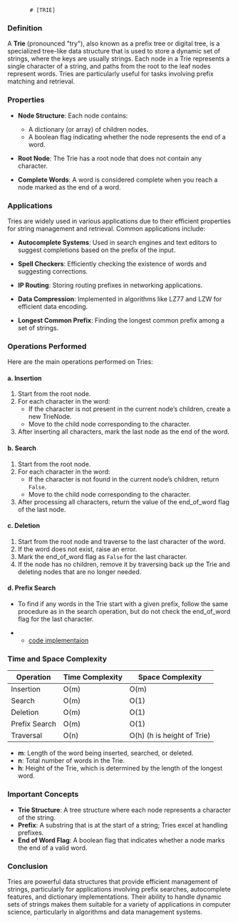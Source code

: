            # [TRIE]
### Definition

A **Trie** (pronounced "try"), also known as a prefix tree or digital tree, is a specialized tree-like data structure that is used to store a dynamic set of strings, where the keys are usually strings. Each node in a Trie represents a single character of a string, and paths from the root to the leaf nodes represent words. Tries are particularly useful for tasks involving prefix matching and retrieval.

### Properties

- **Node Structure**: Each node contains:
  - A dictionary (or array) of children nodes.
  - A boolean flag indicating whether the node represents the end of a word.
  
- **Root Node**: The Trie has a root node that does not contain any character.

- **Complete Words**: A word is considered complete when you reach a node marked as the end of a word.

### Applications

Tries are widely used in various applications due to their efficient properties for string management and retrieval. Common applications include:

- **Autocomplete Systems**: Used in search engines and text editors to suggest completions based on the prefix of the input.
  
- **Spell Checkers**: Efficiently checking the existence of words and suggesting corrections.
  
- **IP Routing**: Storing routing prefixes in networking applications.
  
- **Data Compression**: Implemented in algorithms like LZ77 and LZW for efficient data encoding.

- **Longest Common Prefix**: Finding the longest common prefix among a set of strings.

### Operations Performed

Here are the main operations performed on Tries:

#### a. Insertion

1. Start from the root node.
2. For each character in the word:
   - If the character is not present in the current node’s children, create a new TrieNode.
   - Move to the child node corresponding to the character.
3. After inserting all characters, mark the last node as the end of the word.



#### b. Search

1. Start from the root node.
2. For each character in the word:
   - If the character is not found in the current node’s children, return `False`.
   - Move to the child node corresponding to the character.
3. After processing all characters, return the value of the end_of_word flag of the last node.


#### c. Deletion

1. Start from the root node and traverse to the last character of the word.
2. If the word does not exist, raise an error.
3. Mark the end_of_word flag as `False` for the last character.
4. If the node has no children, remove it by traversing back up the Trie and deleting nodes that are no longer needed.



#### d. Prefix Search

- To find if any words in the Trie start with a given prefix, follow the same procedure as in the search operation, but do not check the end_of_word flag for the last character.

- - [code implementaion ]('https://github.com/henok-getahun/DataStructureAndAlgorithm-DSA-/blob/main/Trie.py')


### Time and Space Complexity

| Operation         | Time Complexity | Space Complexity |
|-------------------|-----------------|------------------|
| Insertion         | O(m)            | O(m)             |
| Search            | O(m)            | O(1)             |
| Deletion          | O(m)            | O(1)             |
| Prefix Search     | O(m)            | O(1)             |
| Traversal         | O(n)            | O(h) (h is height of Trie) |

- **m**: Length of the word being inserted, searched, or deleted.
- **n**: Total number of words in the Trie.
- **h**: Height of the Trie, which is determined by the length of the longest word.

### Important Concepts

- **Trie Structure**: A tree structure where each node represents a character of the string.
- **Prefix**: A substring that is at the start of a string; Tries excel at handling prefixes.
- **End of Word Flag**: A boolean flag that indicates whether a node marks the end of a valid word.

### Conclusion

Tries are powerful data structures that provide efficient management of strings, particularly for applications involving prefix searches, autocomplete features, and dictionary implementations. Their ability to handle dynamic sets of strings makes them suitable for a variety of applications in computer science, particularly in algorithms and data management systems.


